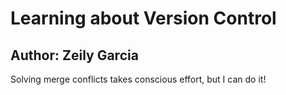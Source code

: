 # Learning about Version Control

## Author: Zeily Garcia

Solving merge conflicts takes conscious effort, but I can do it!
